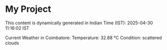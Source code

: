 # My Project

This content is dynamically generated in Indian Time (IST): 2025-04-30 11:16:02 IST


Current Weather in Coimbatore:
Temperature: 32.88 °C
Condition: scattered clouds
